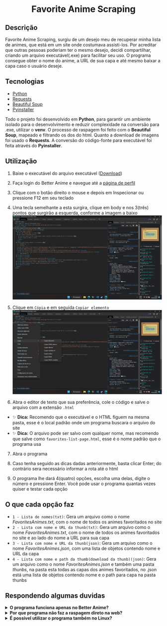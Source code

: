 <h1 align="center">Favorite Anime Scraping</h1>

## Descrição
Favorite Anime Scraping, surgiu de um desejo meu de recuperar minha lista de animes, que está em um site onde costumava assisti-los. Por acreditar que outras pessoas poderiam ter o mesmo desejo, decidi compartilhar, criando um arquivo executável(.exe) para facilitar seu uso. O programa consegue obter o nome do anime, a URL de sua capa e até mesmo baixar a capa caso o usuário deseje.

## Tecnologias
* [Python](https://www.python.org/)
* [Requests](https://requests.readthedocs.io/en/latest/)
* [Beautiful Soup](https://www.crummy.com/software/BeautifulSoup/bs4/doc.ptbr/)
* [Pyinstaller](https://pyinstaller.org/en/stable/)

Todo o projeto foi desenvolvido em **Python**, para garantir um ambiente isolado para o desenvolvimento e reduzir complexidade na conversão para .exe, utilizar o **venv**. O processo de raspagem foi feito com o **Beautiful Soup**, mapeado e filtrando os dos do html. Quanto a download de imagens foi usado o **Requests**. A conversão do código-fonte para executável foi feita através do **Pyinstaller**.

## Utilização
1. Baixe o executável do arquivo executável ([Download](https://github.com/JeffersonSimplicio/scraping-favorite-anime/raw/main/anime_scrapingV2.0.exe))

2. Faça login do Better Anime e navegue até a [página de perfil](https://betteranime.net/minha-conta)

3. Clique com o botão direito o mouse e depois em Inspecionar ou pressione F12 em seu teclado

4. Uma tecla semelhante a esta surgira, clique em body e nos 3(três) pontos que surgirão a esquerda, conforme a imagem a baixo
![image](./images_docs/image1.png)

5. Clique em `Cópia` e em seguida `Copiar elemento`
![image](./images_docs/image2.png)

6. Abra o editor de texto que sua preferência, cole o código e salve o arquivo com a extensão `.html`
- ✨ **Dica:** Recomendo que o executável e o HTML figuem na mesma pasta, esse é o local padrão onde um programa buscara o arquivo do site
- ✨ **Dica:** O arquivo pode ser salvo com qualquer nome, mas recomendo que salve como `favorites-list-page.html`, esse é o nome padrão que o programa usa

7. Abra o programa

8. Caso tenha seguido as dicas dadas anteriormente, basta clicar Enter; do contrário sera necessário informar a rota até o html

9.  O programa lhe dará 4(quatro) opções, escolha uma delas, digite o número e pressione Enter. Você pode usar o programa quantas vezes quiser e testar cada opção

## O que cada opção faz
 - `1 - Lista de nomes(txt)`: Gera um arquivo como o nome *FavoritesAnimes.txt*, com o nome de todos os animes favoritados no site
 - `2 - Lista com nome e URL da thunb(txt)`: Gera um arquivo como o nome *FavoritesAnimes.txt*, com o nome de todos os animes favoritados no site e ao lado do nome a URL para sua capa
 - `3 - Lista com nome e URL da thunb(json)`: Gera um arquivo como o nome *FavoritesAnimes.json*, com uma lista de objetos contendo nome e URL da capa
 - `4 - Lista com nome e path da thumb(download da thunb)(json)`: Gera um arquivo como o nome *FavoritesAnimes.json* e também uma pasta *thunbs*, na pasta esta todas as capas dos animes favoritados, no .json está uma lista de objetos contendo nome e o path para capa na pasta thunbs

## Respondendo algumas duvidas
<details>
  <summary><strong>O programa funciona apenas no Better Anime?</strong></summary>
  Sim. Seu devolvimento foi feito baseado-se na árvore DOM do Better Anime. Não sendo testando com nenhum outro site.
</details>
<details>
  <summary><strong>Por que programa não faz a raspagem direto na web?</strong></summary>
  O site usa reCaptcha dificultando tal tarefa, além disso, muitos usuários não se sentiriam confortáveis colocando suas credenciais.
</details>
<details>
  <summary><strong>É possível utilizar o programa também no Linux?</strong></summary>
  Sim. Por enquanto um modo simples de usar se limita ao Windows, para usar o programa no Linux, é necessário usá-lo a partir do código-fonte diretamente. Pretendo adiciona este modo de uso futuramente.
</details>
